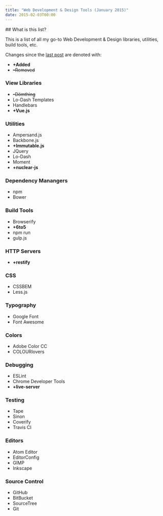 ```yaml
---
title: "Web Development & Design Tools (January 2015)"
date: 2015-02-03T00:00
---
```


<post-header />
## What is this list?

This is a list of all my go-to Web Development & Design libraries, utilities, build tools, etc.

Changes since the [last post](./2014-12-09_Web_Dev_and_Design_Tools.md) are denoted with:

- **+Added**
- ~~–Removed~~

### View Libraries

- ~~-Dömthing~~
- Lo-Dash Templates
- Handlebars
- **+Vue.js**

### Utilities

- Ampersand.js
- Backbone.js
- **+Immutable.js**
- JQuery
- Lo-Dash
- Moment
- **+nuclear-js**

### Dependency Manangers

- npm
- Bower

### Build Tools

- Browserify
- **+6to5**
- npm run
- gulp.js

### HTTP Servers

- **+restify**

### CSS

- CSSBEM
- Less.js

### Typography

- Google Font
- Font Awesome

### Colors

- Adobe Color CC
- COLOURlovers

### Debugging

- ESLint
- Chrome Developer Tools
- **+live-server**

### Testing

- Tape
- Sinon
- Coverify
- Travis CI

### Editors

- Atom Editor
- EditorConfig
- GIMP
- Inkscape

### Source Control

- GitHub
- BitBucket
- SourceTree
- Git
